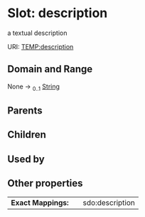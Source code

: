 
# Slot: description


a textual description

URI: [TEMP:description](http://example.org/TEMP/description)


## Domain and Range

None &#8594;  <sub>0..1</sub> [String](types/String.md)

## Parents


## Children


## Used by


## Other properties

|  |  |  |
| --- | --- | --- |
| **Exact Mappings:** | | sdo:description |

